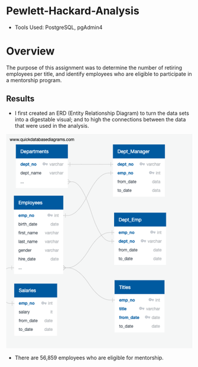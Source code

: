 # Pewlett-Hackard-Analysis


* Tools Used: PostgreSQL, pgAdmin4

# Overview
  The purpose of this assignment was to determine the number of retiring employees per title, and identify employees who are eligible to participate in a mentorship program. 
  
  
  ## Results
  
  * I first created an ERD (Entity Relationship Diagram) to turn the data sets into a digestable visual; and to high the connections between the data that were used in the analysis. 
  
  
  ![image](https://github.com/TSheridan01/Pewlett-Hackard-Analysis/blob/926bccb264dc16f5155c84f40ea4cd86dd94cbc1/EmployeeDB.png)  
  
  
  
  * There are 56,859 employees who are eligible for mentorship.
  
  
  
  
 
  
